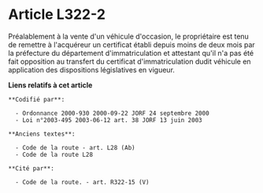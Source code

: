 # Article L322-2

Préalablement à la vente d'un véhicule d'occasion, le propriétaire est tenu de remettre à l'acquéreur un certificat établi
depuis moins de deux mois par la préfecture du département d'immatriculation et attestant qu'il n'a pas été fait opposition
au transfert du certificat d'immatriculation dudit véhicule en application des dispositions législatives en vigueur.

**Liens relatifs à cet article**

	**Codifié par**:

	  - Ordonnance 2000-930 2000-09-22 JORF 24 septembre 2000
	  - Loi n°2003-495 2003-06-12 art. 38 JORF 13 juin 2003

	**Anciens textes**:

	  - Code de la route - art. L28 (Ab)
	  - Code de la route L28

	**Cité par**:

	  - Code de la route. - art. R322-15 (V)
